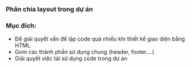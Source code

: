 ### Phân chia layout trong dự án

### Mục đích: 

- Để giải quyết vấn đề lặp code quá nhiều khi thiết kế giao diện bằng HTML
- Gom các thành phần sử dụng chung (header, footer....)
- Giải quyết việc tái sử dụng code trong dự án
